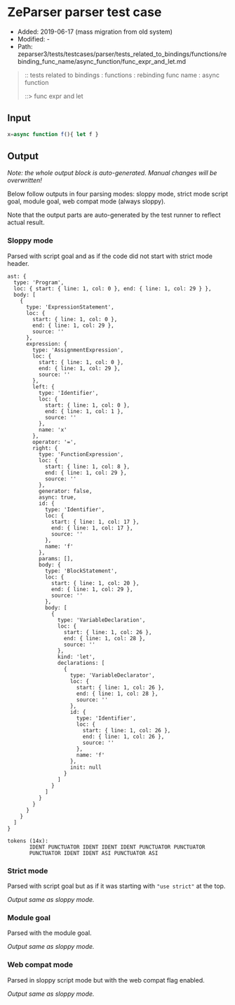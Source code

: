 # ZeParser parser test case

- Added: 2019-06-17 (mass migration from old system)
- Modified: -
- Path: zeparser3/tests/testcases/parser/tests_related_to_bindings/functions/rebinding_func_name/async_function/func_expr_and_let.md

> :: tests related to bindings : functions : rebinding func name : async function
>
> ::> func expr and let

## Input

`````js
x=async function f(){ let f }
`````

## Output

_Note: the whole output block is auto-generated. Manual changes will be overwritten!_

Below follow outputs in four parsing modes: sloppy mode, strict mode script goal, module goal, web compat mode (always sloppy).

Note that the output parts are auto-generated by the test runner to reflect actual result.

### Sloppy mode

Parsed with script goal and as if the code did not start with strict mode header.

`````
ast: {
  type: 'Program',
  loc: { start: { line: 1, col: 0 }, end: { line: 1, col: 29 } },
  body: [
    {
      type: 'ExpressionStatement',
      loc: {
        start: { line: 1, col: 0 },
        end: { line: 1, col: 29 },
        source: ''
      },
      expression: {
        type: 'AssignmentExpression',
        loc: {
          start: { line: 1, col: 0 },
          end: { line: 1, col: 29 },
          source: ''
        },
        left: {
          type: 'Identifier',
          loc: {
            start: { line: 1, col: 0 },
            end: { line: 1, col: 1 },
            source: ''
          },
          name: 'x'
        },
        operator: '=',
        right: {
          type: 'FunctionExpression',
          loc: {
            start: { line: 1, col: 8 },
            end: { line: 1, col: 29 },
            source: ''
          },
          generator: false,
          async: true,
          id: {
            type: 'Identifier',
            loc: {
              start: { line: 1, col: 17 },
              end: { line: 1, col: 17 },
              source: ''
            },
            name: 'f'
          },
          params: [],
          body: {
            type: 'BlockStatement',
            loc: {
              start: { line: 1, col: 20 },
              end: { line: 1, col: 29 },
              source: ''
            },
            body: [
              {
                type: 'VariableDeclaration',
                loc: {
                  start: { line: 1, col: 26 },
                  end: { line: 1, col: 28 },
                  source: ''
                },
                kind: 'let',
                declarations: [
                  {
                    type: 'VariableDeclarator',
                    loc: {
                      start: { line: 1, col: 26 },
                      end: { line: 1, col: 28 },
                      source: ''
                    },
                    id: {
                      type: 'Identifier',
                      loc: {
                        start: { line: 1, col: 26 },
                        end: { line: 1, col: 26 },
                        source: ''
                      },
                      name: 'f'
                    },
                    init: null
                  }
                ]
              }
            ]
          }
        }
      }
    }
  ]
}

tokens (14x):
       IDENT PUNCTUATOR IDENT IDENT IDENT PUNCTUATOR PUNCTUATOR
       PUNCTUATOR IDENT IDENT ASI PUNCTUATOR ASI
`````

### Strict mode

Parsed with script goal but as if it was starting with `"use strict"` at the top.

_Output same as sloppy mode._

### Module goal

Parsed with the module goal.

_Output same as sloppy mode._

### Web compat mode

Parsed in sloppy script mode but with the web compat flag enabled.

_Output same as sloppy mode._
